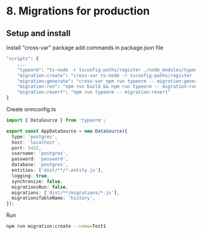 # 8. Migrations for production
## Setup and install

Install "cross-var" package add commands in package.json file
```bash
"scripts": {
    ...
    "typeorm": "ts-node -r tsconfig-paths/register ./node_modules/typeorm/cli -d ormconfig.ts",
    "migration:create": "cross-var ts-node -r tsconfig-paths/register ./node_modules/typeorm/cli migration:create ./src/migrations/$npm_config_name",
    "migration:generate": "cross-var npm run typeorm -- migration:generate ./src/migrations/$npm_config_name",
    "migration:run": "npm run build && npm run typeorm -- migration:run",
    "migration:revert": "npm run typeorm -- migration:revert"
}
```

Create ormconfig.ts

```typescript
import { DataSource } from 'typeorm';

export const AppDataSource = new DataSource({
  type: 'postgres',
  host: 'localhost',
  port: 5432,
  username: 'postgres',
  password: 'password',
  database: 'postgres',
  entities: ['dist/**/*.entity.js'],
  logging: true,
  synchronize: false,
  migrationsRun: false,
  migrations: ['dist/**/migrations/*.js'],
  migrationsTableName: 'history',
});
```

Run
```bash
npm run migration:create --name=Test1
```
```typescript

```
```typescript

```
```typescript

```
```typescript

```
```typescript

```
```typescript

```
```typescript

```
```typescript

```

